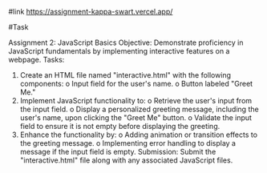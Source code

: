 #link
https://assignment-kappa-swart.vercel.app/

#Task

Assignment 2: JavaScript Basics
Objective: Demonstrate proficiency in JavaScript fundamentals by implementing interactive 
features on a webpage.
Tasks:
1. Create an HTML file named "interactive.html" with the following components:
o Input field for the user's name.
o Button labeled "Greet Me."
2. Implement JavaScript functionality to:
o Retrieve the user's input from the input field.
o Display a personalized greeting message, including the user's name, upon 
clicking the "Greet Me" button.
o Validate the input field to ensure it is not empty before displaying the greeting.
3. Enhance the functionality by:
o Adding animation or transition effects to the greeting message.
o Implementing error handling to display a message if the input field is empty.
Submission: Submit the "interactive.html" file along with any associated JavaScript files.